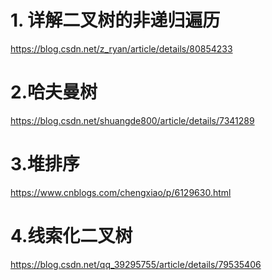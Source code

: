 # 1. 详解二叉树的非递归遍历

https://blog.csdn.net/z_ryan/article/details/80854233

# 2.哈夫曼树

https://blog.csdn.net/shuangde800/article/details/7341289

# 3.堆排序

https://www.cnblogs.com/chengxiao/p/6129630.html

# 4.线索化二叉树

https://blog.csdn.net/qq_39295755/article/details/79535406

